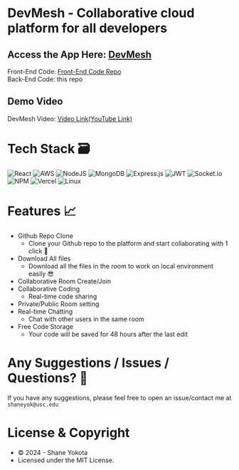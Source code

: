 # DevMesh - Collaborative cloud platform for all developers
## Access the App Here: [DevMesh](https://devmesh.vercel.app/)
Front-End Code: [Front-End Code Repo](https://github.com/ShaneYokota72/DevMesh-FrontEnd)<br>
Back-End Code: this repo

## Demo Video
DevMesh Video: [Video Link(YouTube Link)](https://youtu.be/-ppDyhM1jH8)

# Tech Stack 🗃
![React](https://img.shields.io/badge/react-%2320232a.svg?style=for-the-badge&logo=react&logoColor=%2361DAFB)
![AWS](https://img.shields.io/badge/AWS-%23FF9900.svg?style=for-the-badge&logo=amazon-aws&logoColor=white)
![NodeJS](https://img.shields.io/badge/node.js-6DA55F?style=for-the-badge&logo=node.js&logoColor=white)
![MongoDB](https://img.shields.io/badge/MongoDB-%234ea94b.svg?style=for-the-badge&logo=mongodb&logoColor=white)
![Express.js](https://img.shields.io/badge/express.js-%23404d59.svg?style=for-the-badge&logo=express&logoColor=%2361DAFB)
![JWT](https://img.shields.io/badge/JWT-black?style=for-the-badge&logo=JSON%20web%20tokens)
![Socket.io](https://img.shields.io/badge/Socket.io-black?style=for-the-badge&logo=socket.io&badgeColor=010101)
![NPM](https://img.shields.io/badge/NPM-%23CB3837.svg?style=for-the-badge&logo=npm&logoColor=white)
![Vercel](https://img.shields.io/badge/vercel-%23000000.svg?style=for-the-badge&logo=vercel&logoColor=white)
![Linux](https://img.shields.io/badge/Linux-FCC624?style=for-the-badge&logo=linux&logoColor=black)

# Features 📈

* Github Repo Clone
    * Clone your Github repo to the platform and start collaborating with 1 click 🚀
* Download All files
    * Download all the files in the room to work on local environment easily 😎
* Collaborative Room Create/Join
* Collaborative Coding
    * Real-time code sharing
* Private/Public Room setting
* Real-time Chatting
    * Chat with other users in the same room
* Free Code Storage
    * Your code will be saved for 48 hours after the last edit

# Any Suggestions / Issues / Questions? 🤔
If you have any suggestions, please feel free to open an issue/contact me at ```shaneyok@usc.edu```

# License & Copyright
- © 2024 - Shane Yokota
- Licensed under the MIT License.